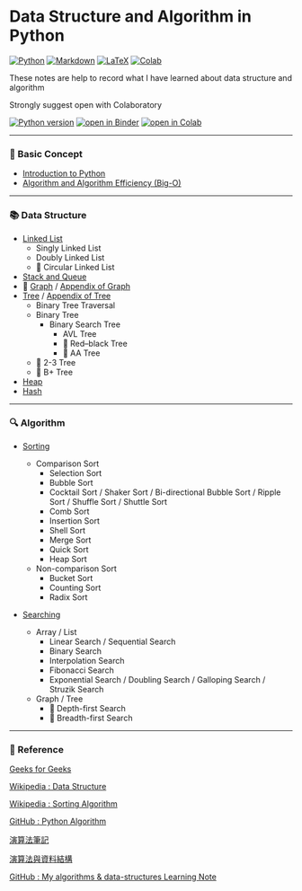 # Data Structure and Algorithm in Python

[![Python](https://img.shields.io/badge/python-3670A0?style=for-the-badge&logo=python&logoColor=ffdd54)](https://docs.python.org/3/)
[![Markdown](https://img.shields.io/badge/markdown-%23000000.svg?style=for-the-badge&logo=markdown&logoColor=white)](https://docs.github.com/en/get-started/writing-on-github/getting-started-with-writing-and-formatting-on-github/basic-writing-and-formatting-syntax)
[![LaTeX](https://img.shields.io/badge/latex-%23008080.svg?style=for-the-badge&logo=latex&logoColor=white)](https://www.latex-project.org/help/documentation/)
[![Colab](https://img.shields.io/badge/Colab-F9AB00?style=for-the-badge&logo=googlecolab&color=525252)](https://colab.research.google.com/)

These notes are help to record what I have learned about data structure and algorithm

Strongly suggest open with Colaboratory

[![Python version](https://camo.githubusercontent.com/44da37f0f02bf104f0650fa5f2c754ed3f6166066c9210f31bacb9e63d60736e/68747470733a2f2f696d672e736869656c64732e696f2f707970692f707976657273696f6e732f70796261646765732e737667)](https://www.python.org/)
[![open in Binder](https://mybinder.org/badge_logo.svg)](https://mybinder.org/v2/gh/tc11echo/data-structure-and-algorithm-in-python/HEAD)
[![open in Colab](https://colab.research.google.com/assets/colab-badge.svg)](https://colab.research.google.com/github/tc11echo/data-structure-and-algorithm-in-python)

---

### :beginner: Basic Concept

* [Introduction to Python](intro_python.ipynb)
* [Algorithm and Algorithm Efficiency (Big-O)](algorithm_and_algorithm_efficiency.ipynb)

---

### :books: Data Structure

* [Linked List](linked_list.ipynb)
    * Singly Linked List
    * Doubly Linked List
    * :construction: Circular Linked List
* [Stack and Queue](stack_and_queue.ipynb)
* :construction: [Graph](graph.ipynb) / [Appendix of Graph](graph_note.md)
* [Tree](tree.ipynb) / [Appendix of Tree](tree_note.md)
    * Binary Tree Traversal
    * Binary Tree
        * Binary Search Tree
            * AVL Tree
            * :construction: Red–black Tree
            * :construction: AA Tree
    * :construction: 2-3 Tree
    * :construction: B+ Tree
* [Heap](heap.ipynb)
* [Hash](hash.ipynb)

---

### :mag: Algorithm

* [Sorting](sorting.ipynb)
    * Comparison Sort
        * Selection Sort
        * Bubble Sort
        * Cocktail Sort / Shaker Sort / Bi-directional Bubble Sort / Ripple Sort / Shuffle Sort / Shuttle Sort
        * Comb Sort
        * Insertion Sort
        * Shell Sort
        * Merge Sort
        * Quick Sort
        * Heap Sort
    * Non-comparison Sort
        * Bucket Sort
        * Counting Sort
        * Radix Sort

* [Searching](searching.ipynb)
    * Array / List
        * Linear Search / Sequential Search
        * Binary Search
        * Interpolation Search
        * Fibonacci Search
        * Exponential Search / Doubling Search / Galloping Search / Struzik Search
    * Graph / Tree
        * :construction: Depth-first Search
        * :construction: Breadth-first Search

---

### :memo: Reference

[Geeks for Geeks](https://www.geeksforgeeks.org/)

[Wikipedia : Data Structure](https://en.wikipedia.org/wiki/Data_structure)

[Wikipedia : Sorting Algorithm](https://en.wikipedia.org/wiki/Sorting_algorithm)

[GitHub : Python Algorithm](https://github.com/TheAlgorithms/Python)

[演算法筆記](https://web.ntnu.edu.tw/~algo/)

[演算法與資料結構](http://alrightchiu.github.io/SecondRound/mu-lu-yan-suan-fa-yu-zi-liao-jie-gou.html)

[GitHub : My algorithms & data-structures Learning Note](https://github.com/aaron1aaron2/SCU-class_DSA-2019)
